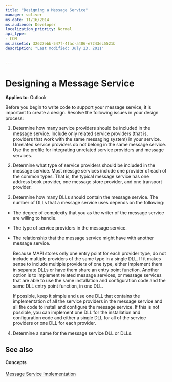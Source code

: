 ```yaml
---
title: "Designing a Message Service"
manager: soliver
ms.date: 11/16/2014
ms.audience: Developer
localization_priority: Normal
api_type:
- COM
ms.assetid: 32627ebb-547f-4fac-a406-e7243ec5521b
description: "Last modified: July 23, 2011"
 
 
---
```


# Designing a Message Service

  
  
**Applies to**: Outlook 
  
Before you begin to write code to support your message service, it is important to create a design. Resolve the following issues in your design process:
  
1. Determine how many service providers should be included in the message service. Include only related service providers (that is, providers that work with the same messaging system) in your service. Unrelated service providers do not belong in the same message service. Use the profile for integrating unrelated service providers and message services.
    
2. Determine what type of service providers should be included in the message service. Most messge services include one provider of each of the common types. That is, the typical message service has one address book provider, one message store provider, and one transport provider.
    
3. Determine how many DLLs should contain the message service. The number of DLLs that a message service uses depends on the following:
    
  - The degree of complexity that you as the writer of the message service are willing to handle.
    
  - The type of service providers in the message service.
    
  - The relationship that the message service might have with another message service.
    
    Because MAPI stores only one entry point for each provider type, do not include multiple providers of the same type in a single DLL. If it makes sense to include multiple providers of one type, either implement them in separate DLLs or have them share an entry point function. Another option is to implement related message services, or message services that are able to use the same installation and configuration code and the same DLL entry point function, in one DLL.
    
    If possible, keep it simple and use one DLL that contains the implementation of all the service providers in the message service and all the code to install and configure the message service. If this is not possible, you can implement one DLL for the installation and configuration code and either a single DLL for all of the service providers or one DLL for each provider.
    
4. Determine a name for the message service DLL or DLLs. 
    
## See also

#### Concepts

[Message Service Implementation](message-service-implementation.md)

